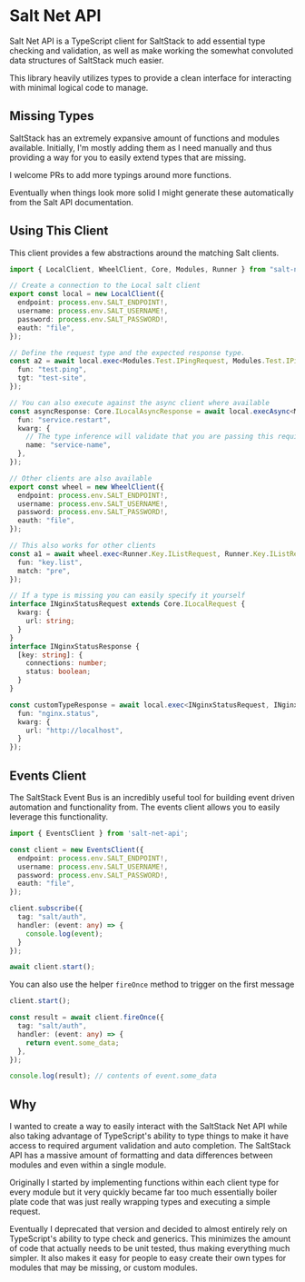 # Salt Net API

Salt Net API is a TypeScript client for SaltStack to add essential type checking and validation, as well as make working the somewhat convoluted
data structures of SaltStack much easier.

This library heavily utilizes types to provide a clean interface for interacting with minimal logical code to manage.

## Missing Types

SaltStack has an extremely expansive amount of functions and modules available. Initially, I'm mostly adding them as I need manually and
thus providing a way for you to easily extend types that are missing.

I welcome PRs to add more typings around more functions.

Eventually when things look more solid I might generate these automatically from the Salt API documentation.

## Using This Client

This client provides a few abstractions around the matching Salt clients.

```typescript
import { LocalClient, WheelClient, Core, Modules, Runner } from "salt-net-api";

// Create a connection to the Local salt client
export const local = new LocalClient({
  endpoint: process.env.SALT_ENDPOINT!,
  username: process.env.SALT_USERNAME!,
  password: process.env.SALT_PASSWORD!,
  eauth: "file",
});

// Define the request type and the expected response type.
const a2 = await local.exec<Modules.Test.IPingRequest, Modules.Test.IPingResult>({
  fun: "test.ping",
  tgt: "test-site",
});

// You can also execute against the async client where available
const asyncResponse: Core.ILocalAsyncResponse = await local.execAsync<Modules.Service.IRestartRequest>({
  fun: "service.restart",
  kwarg: {
    // The type inference will validate that you are passing this required argument
    name: "service-name",
  },
});

// Other clients are also available
export const wheel = new WheelClient({
  endpoint: process.env.SALT_ENDPOINT!,
  username: process.env.SALT_USERNAME!,
  password: process.env.SALT_PASSWORD!,
  eauth: "file",
});

// This also works for other clients
const a1 = await wheel.exec<Runner.Key.IListRequest, Runner.Key.IListResponse>({
  fun: "key.list",
  match: "pre",
});

// If a type is missing you can easily specify it yourself
interface INginxStatusRequest extends Core.ILocalRequest {
  kwarg: {
    url: string;
  }
}
interface INginxStatusResponse {
  [key: string]: {
    connections: number;
    status: boolean;
  }
}

const customTypeResponse = await local.exec<INginxStatusRequest, INginxStatusResponse>({
  fun: "nginx.status",
  kwarg: {
    url: "http://localhost",
  }
});
```

## Events Client

The SaltStack Event Bus is an incredibly useful tool for building event driven automation and functionality from. The events client allows you to easily
leverage this functionality.

```typescript
import { EventsClient } from 'salt-net-api';

const client = new EventsClient({
  endpoint: process.env.SALT_ENDPOINT!,
  username: process.env.SALT_USERNAME!,
  password: process.env.SALT_PASSWORD!,
  eauth: "file",
});

client.subscribe({
  tag: "salt/auth",
  handler: (event: any) => {
    console.log(event);
  }
});

await client.start();
```

You can also use the helper `fireOnce` method to trigger on the first message

```typescript
client.start();

const result = await client.fireOnce({
  tag: "salt/auth",
  handler: (event: any) => {
    return event.some_data;
  },
});

console.log(result); // contents of event.some_data
```

## Why

I wanted to create a way to easily interact with the SaltStack Net API while also taking advantage of TypeScript's ability to type things to make
it have access to required argument validation and auto completion. The SaltStack API has a massive amount of formatting and data differences between
modules and even within a single module.

Originally I started by implementing functions within each client type for every module but it very quickly became far too much essentially boiler plate
code that was just really wrapping types and executing a simple request.

Eventually I deprecated that version and decided to almost entirely rely on TypeScript's ability to type check and generics. This minimizes the amount
of code that actually needs to be unit tested, thus making everything much simpler. It also makes it easy for people to easy create their own types
for modules that may be missing, or custom modules. 
